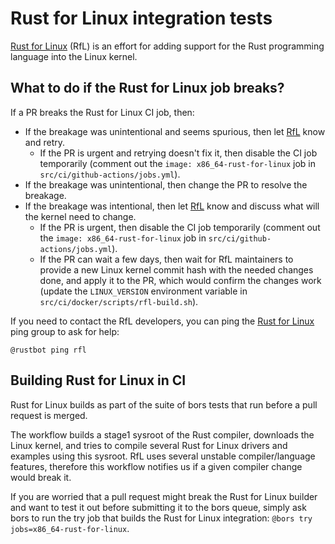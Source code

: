 # Rust for Linux integration tests

[Rust for Linux](https://rust-for-linux.com/) (RfL) is an effort for adding
support for the Rust programming language into the Linux kernel.

## What to do if the Rust for Linux job breaks?

If a PR breaks the Rust for Linux CI job, then:

- If the breakage was unintentional and seems spurious, then let [RfL][rfl-ping]
  know and retry.
    - If the PR is urgent and retrying doesn't fix it, then disable the CI job
      temporarily (comment out the `image: x86_64-rust-for-linux` job in
      `src/ci/github-actions/jobs.yml`).
- If the breakage was unintentional, then change the PR to resolve the breakage.
- If the breakage was intentional, then let [RfL][rfl-ping] know and discuss
  what will the kernel need to change.
    - If the PR is urgent, then disable the CI job temporarily (comment out
      the `image: x86_64-rust-for-linux` job in `src/ci/github-actions/jobs.yml`).
    - If the PR can wait a few days, then wait for RfL maintainers to provide a
      new Linux kernel commit hash with the needed changes done, and apply it to
      the PR, which would confirm the changes work (update the  `LINUX_VERSION`
      environment variable in `src/ci/docker/scripts/rfl-build.sh`).

If you need to contact the RfL developers, you can ping the [Rust for Linux][rfl-ping]
ping group to ask for help:

```text
@rustbot ping rfl
```

## Building Rust for Linux in CI

Rust for Linux builds as part of the suite of bors tests that run before a pull
request is merged.

The workflow builds a stage1 sysroot of the Rust compiler, downloads the Linux
kernel, and tries to compile several Rust for Linux drivers and examples using
this sysroot. RfL uses several unstable compiler/language features, therefore
this workflow notifies us if a given compiler change would break it.

If you are worried that a pull request might break the Rust for Linux builder
and want to test it out before submitting it to the bors queue, simply ask
bors to run the try job that builds the Rust for Linux integration:
`@bors try jobs=x86_64-rust-for-linux`.

[rfl-ping]: ../../notification-groups/rust-for-linux.md
